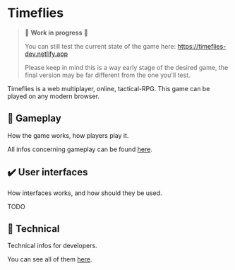 # Timeflies

> :construction: **Work in progress** :construction:
>
> You can still test the current state of the game here: https://timeflies-dev.netlify.app
>
> Please keep in mind this is a way early stage of the desired game, the final version may be far different from the one you'll test.

Timeflies is a web multiplayer, online, tactical-RPG.
This game can be played on any modern browser.

## :game_die: Gameplay

How the game works, how players play it.

All infos concerning gameplay can be found [here](./docs/gameplay/gameplay.md).

## :heavy_check_mark: User interfaces

How interfaces works, and how should they be used.

TODO

## :wrench: Technical

Technical infos for developers.

You can see all of them [here](./docs/technical/technical.md).
